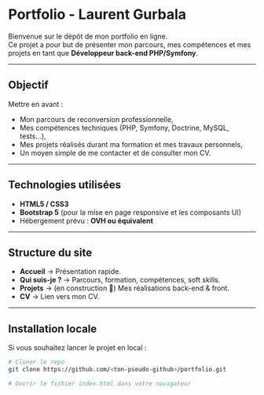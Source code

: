# Portfolio - Laurent Gurbala

Bienvenue sur le dépôt de mon portfolio en ligne.  
Ce projet a pour but de présenter mon parcours, mes compétences et mes projets en tant que **Développeur back-end PHP/Symfony**.

---

## Objectif

Mettre en avant :
- Mon parcours de reconversion professionnelle,
- Mes compétences techniques (PHP, Symfony, Doctrine, MySQL, tests…),
- Mes projets réalisés durant ma formation et mes travaux personnels,
- Un moyen simple de me contacter et de consulter mon CV.

---

## Technologies utilisées

- **HTML5 / CSS3**
- **Bootstrap 5** (pour la mise en page responsive et les composants UI)
- Hébergement prévu : **OVH ou équivalent**

---

## Structure du site

- **Accueil** → Présentation rapide.
- **Qui suis-je ?** → Parcours, formation, compétences, soft skills.
- **Projets** → (en construction 🚧) Mes réalisations back-end & front.
- **CV** → Lien vers mon CV.

---

## Installation locale

Si vous souhaitez lancer le projet en local :

```bash
# Cloner le repo
git clone https://github.com/<ton-pseudo-github>/portfolio.git

# Ouvrir le fichier index.html dans votre navigateur
